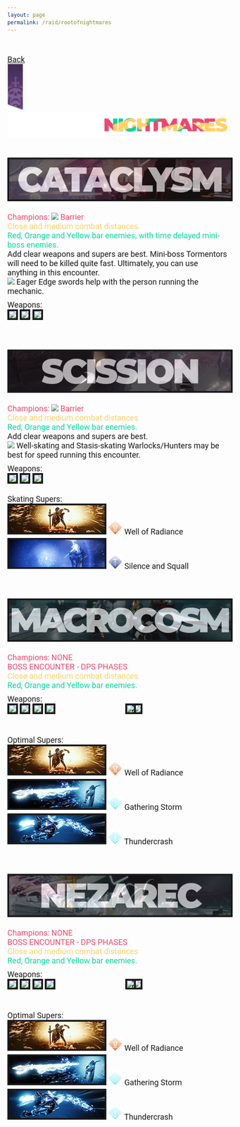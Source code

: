 ```yaml
---
layout: page
permalink: /raid/rootofnightmares
---
```


<html>
    <head>
        <title>RAID - SETUP GUIDES</title>

   <style>
            .my_head
            {
                font-family:    roboto, sans-serif;
                font-size:      25px;
                font-weight:    bold;
            }
   </style>
   <style>
            .my_body
            {
                font-family:    roboto, sans-serif;
                font-size:      18px;
                font-weight:    thin;
                
            }
            .my_red
            {
                font-family:    roboto, sans-serif;
                font-size:      18px;
                font-weight:    thin;
                color:          #ef476f;
                
            }
            .my_yellow
            {
                font-family:    roboto, sans-serif;
                font-size:      18px;
                font-weight:    thin;
                color:          #ffd166;
                
            }
            .my_green
            {
                font-family:    roboto, sans-serif;
                font-size:      18px;
                font-weight:    thin;
                color:          #06d6a0;
                
            }

   </style>
   </head>

<body>

<br>

<br>
<div class="my_body">
<a href="/raid">Back</a><br>
<a href="/raid"><img src="/img/raidbanner/raidpres.png"></a><img src="/img/raidbanner/ron_banner.png"><br><br>
<br>


<center><img src="/img/raidbanner/cataclysm.webp" style="max-height: 142px; border: 4px solid #181a1b"></center>

<br>


<div class="my_red">Champions: <img src="https://www.bungie.net/common/destiny2_content/icons/2ac9bcf4a961c3b3e31da7b76a5a87f9.png" style="max-height: 26px;"> Barrier</div>
<div class="my_yellow">Close and medium combat distances</div>
<div class="my_green">Red, Orange and Yellow bar enemies, with time delayed mini-boss enemies.</div>
<div class="my_body">Add clear weapons and supers are best. Mini-boss Tormentors will need to be killed quite fast. Ultimately, you can use anything in this encounter.
<div class="my_body"><img src="https://www.bungie.net/common/destiny2_content/icons/4716d462aad8d5913c22a34ee8eac494.png" style="max-height: 38px;"> Eager Edge swords help with the person running the mechanic.
<div style="height: 10px;"></div>
<div class="my_body">Weapons:</div>
<div class="my_body"><img src="https://www.bungie.net/common/destiny2_content/icons/ddfe8daa6f2093efae32bd6f70ef36c5.jpg" style="max-height: 62px; border: 4px solid #181a1b"> <img src="https://www.bungie.net/common/destiny2_content/icons/c397f3437d3d5a8c61a76e27a91ee4f0.jpg" style="max-height: 62px; border: 4px solid #181a1b"> <img src="https://www.bungie.net/common/destiny2_content/icons/0f9ed3d25bd2c940b941d872bc931b5b.jpg" style="max-height: 62px; border: 4px solid #181a1b"></div>

<br>
<br>
<br>

<center><img src="/img/raidbanner/scission.webp" style="max-height: 142px; border: 4px solid #181a1b"></center>

<br>
<div class="my_red">Champions: <img src="https://www.bungie.net/common/destiny2_content/icons/2ac9bcf4a961c3b3e31da7b76a5a87f9.png" style="max-height: 26px;"> Barrier</div>
<div class="my_yellow">Close and medium combat distances</div>
<div class="my_green">Red, Orange and Yellow bar enemies.</div>
<div class="my_body">Add clear weapons and supers are best.
<div class="my_body"><img src="https://www.bungie.net/common/destiny2_content/icons/4716d462aad8d5913c22a34ee8eac494.png" style="max-height: 38px;"> Well-skating and Stasis-skating Warlocks/Hunters may be best for speed running this encounter.
<div style="height: 10px;"></div>
<div class="my_body">Weapons:</div>
<div class="my_body"><img src="https://www.bungie.net/common/destiny2_content/icons/ddfe8daa6f2093efae32bd6f70ef36c5.jpg" style="max-height: 62px; border: 4px solid #181a1b"> <img src="https://www.bungie.net/common/destiny2_content/icons/c397f3437d3d5a8c61a76e27a91ee4f0.jpg" style="max-height: 62px; border: 4px solid #181a1b"> <img src="https://www.bungie.net/common/destiny2_content/icons/0f9ed3d25bd2c940b941d872bc931b5b.jpg" style="max-height: 62px; border: 4px solid #181a1b">
<div style="height: 10px;"></div>
<div>
<div style="height: 10px;"></div>
<div class="my_body">Skating Supers:</div>
<img src="/img/raidbanner/wellbanner.webp" style="max-height: 62px; border: 4px solid #181a1b"> <img src="/img/raidbanner/well.webp" style="max-height: 32px;"> Well of Radiance</div>
<div style="height: 4px;"></div>
<img src="/img/raidbanner/silence.webp" style="max-height: 62px; border: 4px solid #181a1b"> <img src="/img/raidbanner/ss.webp" style="max-height: 32px;"> Silence and Squall</div>


<br>
<br>
<br>

<center><img src="/img/raidbanner/macrocosm.webp" style="max-height: 142px; border: 4px solid #181a1b"></center>

<br>
<div class="my_red">Champions: NONE</div>
<div class="my_red">BOSS ENCOUNTER - DPS PHASES</div>
<div class="my_yellow">Close and medium combat distances</div>
<div class="my_green">Red, Orange and Yellow bar enemies.</div>

<div style="height: 10px;"></div>
<div class="my_body">Weapons:</div>
<div class="my_body">
    <div style="width:400px; height: 62px; position: relative;">
        <div style="position: absolute; z-index: 7; left: 0;"><img src="https://www.bungie.net/common/destiny2_content/icons/e6c6190dc297e8e09c1a32b2dab9aae4.jpg" style="max-height: 62px; border: 4px solid #181a1b"> <img src="https://www.bungie.net/common/destiny2_content/icons/db73528358622aca68f3606390bd7f27.jpg" style="max-height: 62px; border: 4px solid #181a1b"> <img src="https://www.bungie.net/common/destiny2_content/icons/097f8146229e7e8693a989952f44c843.jpg" style="max-height: 62px; border: 4px solid #181a1b"> <img src="https://www.bungie.net/common/destiny2_content/icons/cc87fd3195aacc26707733a893de693e.jpg" style="max-height: 62px; border: 4px solid #181a1b"></div>
        <div style="position: absolute; left: 268px; z-index: 6;"><img src="https://www.bungie.net/common/destiny2_content/icons/8bf8ab801542c1986967f343522991cd.jpg" style="max-height: 62px; border: 4px solid #181a1b"></div>
        <div style="position: absolute; left: 283px; z-index: 5;"><img src="https://www.bungie.net/common/destiny2_content/icons/8bf8ab801542c1986967f343522991cd.jpg" style="max-height: 62px; border: 4px solid #181a1b"></div>
        </div>
        </div>
</div>

<div style="height: 10px;"></div>
<div class="my_body">Optimal Supers:</div>
<div class="my_body">
        <div>
        <img src="/img/raidbanner/wellbanner.webp" style="max-height: 62px; border: 4px solid #181a1b"> <img src="/img/raidbanner/well.webp" style="max-height: 32px;"> Well of Radiance</div>
        <div style="height: 4px;"></div>
        <img src="/img/raidbanner/gstormbanner.webp" style="max-height: 62px; border: 4px solid #181a1b"> <img src="/img/raidbanner/gstorm.webp" style="max-height: 32px;"> Gathering Storm</div>
        <div style="height: 4px;"></div>
        <img src="/img/raidbanner/tcrashbanner.webp" style="max-height: 62px; border: 4px solid #181a1b"> <img src="/img/raidbanner/tcrash.webp" style="max-height: 32px;"> Thundercrash

</div>

<br>
<br>
<br>

<center><img src="/img/raidbanner/nezarec.webp" style="max-height: 142px; border: 4px solid #181a1b"></center>
<br>


<div class="my_red">Champions: NONE</div>
<div class="my_red">BOSS ENCOUNTER - DPS PHASES</div>
<div class="my_yellow">Close and medium combat distances</div>
<div class="my_green">Red, Orange and Yellow bar enemies.</div>

<div style="height: 10px;"></div>
<div class="my_body">Weapons:</div>

<div class="my_body">
    <div style="width:400px; height: 62px; position: relative;">
        <div style="position: absolute; z-index: 7; left: 0;"><img src="https://www.bungie.net/common/destiny2_content/icons/e6c6190dc297e8e09c1a32b2dab9aae4.jpg" style="max-height: 62px; border: 4px solid #181a1b"> <img src="https://www.bungie.net/common/destiny2_content/icons/db73528358622aca68f3606390bd7f27.jpg" style="max-height: 62px; border: 4px solid #181a1b"> <img src="https://www.bungie.net/common/destiny2_content/icons/097f8146229e7e8693a989952f44c843.jpg" style="max-height: 62px; border: 4px solid #181a1b"> <img src="https://www.bungie.net/common/destiny2_content/icons/cc87fd3195aacc26707733a893de693e.jpg" style="max-height: 62px; border: 4px solid #181a1b"></div>
        <div style="position: absolute; left: 268px; z-index: 6;"><img src="https://www.bungie.net/common/destiny2_content/icons/8bf8ab801542c1986967f343522991cd.jpg" style="max-height: 62px; border: 4px solid #181a1b"></div>
        <div style="position: absolute; left: 283px; z-index: 5;"><img src="https://www.bungie.net/common/destiny2_content/icons/8bf8ab801542c1986967f343522991cd.jpg" style="max-height: 62px; border: 4px solid #181a1b"></div>
        </div>
        </div>
</div>

<div style="height: 10px;"></div>
<div class="my_body">Optimal Supers:</div>
<div class="my_body">
        <div>
        <img src="/img/raidbanner/wellbanner.webp" style="max-height: 62px; border: 4px solid #181a1b"> <img src="/img/raidbanner/well.webp" style="max-height: 32px;"> Well of Radiance</div>
        <div style="height: 4px;"></div>
        <img src="/img/raidbanner/gstormbanner.webp" style="max-height: 62px; border: 4px solid #181a1b"> <img src="/img/raidbanner/gstorm.webp" style="max-height: 32px;"> Gathering Storm</div>
        <div style="height: 4px;"></div>
        <img src="/img/raidbanner/tcrashbanner.webp" style="max-height: 62px; border: 4px solid #181a1b"> <img src="/img/raidbanner/tcrash.webp" style="max-height: 32px;"> Thundercrash

</div>
<br>
<br>